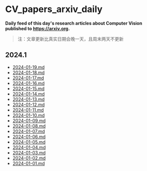 # CV_papers_arxiv_daily
**Daily feed of this day's research articles about Computer Vision published to https://arxiv.org.**
> 注：文章更新比真实日期会晚一天，且周末两天不更新

## 2024.1
* [2024-01-19.md](./data/2024-01/2024-01-19.md)
* [2024-01-18.md](./data/2024-01/2024-01-18.md)
* [2024-01-17.md](./data/2024-01/2024-01-17.md)
* [2024-01-16.md](./data/2024-01/2024-01-16.md)
* [2024-01-15.md](./data/2024-01/2024-01-15.md)
* [2024-01-14.md](./data/2024-01/2024-01-14.md)
* [2024-01-13.md](./data/2024-01/2024-01-13.md)
* [2024-01-12.md](./data/2024-01/2024-01-12.md)
* [2024-01-11.md](./data/2024-01/2024-01-11.md)
* [2024-01-10.md](./data/2024-01/2024-01-10.md)
* [2024-01-09.md](./data/2024-01/2024-01-09.md)
* [2024-01-08.md](./data/2024-01/2024-01-08.md)
* [2024-01-07.md](./data/2024-01/2024-01-07.md)
* [2024-01-06.md](./data/2024-01/2024-01-06.md)
* [2024-01-05.md](./data/2024-01/2024-01-05.md)
* [2024-01-04.md](./data/2024-01/2024-01-04.md)
* [2024-01-03.md](./data/2024-01/2024-01-03.md)
* [2024-01-02.md](./data/2024-01/2024-01-02.md)
* [2024-01-01.md](./data/2024-01/2024-01-01.md)